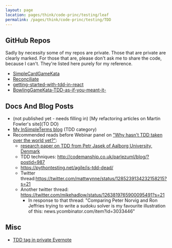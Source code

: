 ```yaml
---
layout: page
location: pages/think/code-princ/testing/leaf
permalink: /pages/think/code-princ/testing/TDD
---
```


## GitHub Repos

Sadly by necessity some of my repos are private. Those that are private are clearly marked. For those that are, please don't ask me to share the code, because I can't. They're listed here purely for my reference.

- [SimpleCardGameKata](https://github.com/claresudbery/SimpleCardGameKata)
- [Reconciliate](https://github.com/claresudbery/Reconciliate)
- [getting-started-with-tdd-in-react](https://github.com/claresudbery/getting-started-with-tdd-in-react)
- [BowlingGameKata-TDD-as-if-you-meant-it-](https://github.com/claresudbery/BowlingGameKata-TDD-as-if-you-meant-it-)

## Docs And Blog Posts

- (not published yet - needs filling in) [My refactoring articles on Martin Fowler's site](TO DO)
- [My InSimpleTerms blog](https://insimpleterms.blog/category/tdd) (TDD category)
- Recommended reads before Webinar panel on ["Why hasn't TDD taken over the world yet?"](https://cucumber.io/resources/webinars/tdd-roundtable-series/):
	- [research paper on TDD from Petr Jasek of Aalborg University, Denmark](https://t.co/lQoS3ilFA8?amp=1)
	- TDD techniques: http://codemanship.co.uk/parlezuml/blog/?postid=987
	- https://pythontesting.net/agile/is-tdd-dead/
	- Twitter thread:https://twitter.com/mattwynne/status/1285239134232158215?s=21
	- Another twitter thread:  https://twitter.com/mikehadlow/status/1263819765900095491?s=21
		- In response to that thread: "Comparing Peter Norvig and Ron Jeffries trying to write a sudoku solver is my favourite illustration of this: news.ycombinator.com/item?id=3033446"
## Misc

- [TDD tag in private Evernote](https://www.evernote.com/client/web?login=true#?an=true&n=65ff390c-ddb3-45f6-9de5-762606dfc826&query=tag%1FTDD%1FtagGuid%3Ad39ee366-abf9-4984-9ac7-f41d93f6460a%1Eview%3AVIEW%2FALL_NOTES&)
